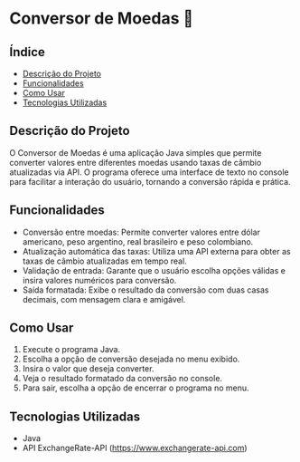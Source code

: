 # Conversor de Moedas 💱

## Índice
- [Descrição do Projeto](#descrição-do-projeto)
- [Funcionalidades](#funcionalidades)
- [Como Usar](#como-usar)
- [Tecnologias Utilizadas](#tecnologias-utilizadas)

## Descrição do Projeto
O Conversor de Moedas é uma aplicação Java simples que permite converter valores entre diferentes moedas usando taxas de câmbio atualizadas via API. O programa oferece uma interface de texto no console para facilitar a interação do usuário, tornando a conversão rápida e prática.

## Funcionalidades
- Conversão entre moedas: Permite converter valores entre dólar americano, peso argentino, real brasileiro e peso colombiano.
- Atualização automática das taxas: Utiliza uma API externa para obter as taxas de câmbio atualizadas em tempo real.
- Validação de entrada: Garante que o usuário escolha opções válidas e insira valores numéricos para conversão.
- Saída formatada: Exibe o resultado da conversão com duas casas decimais, com mensagem clara e amigável.

## Como Usar
1. Execute o programa Java.
2. Escolha a opção de conversão desejada no menu exibido.
3. Insira o valor que deseja converter.
4. Veja o resultado formatado da conversão no console.
5. Para sair, escolha a opção de encerrar o programa no menu.

## Tecnologias Utilizadas
- Java
- API ExchangeRate-API (https://www.exchangerate-api.com)
